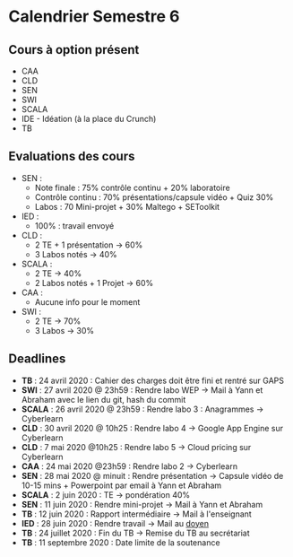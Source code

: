 # Calendrier Semestre 6

## Cours à option présent

- CAA
- CLD
- SEN
- SWI
- SCALA
- IDE - Idéation (à la place du Crunch)
- TB

## Evaluations des cours 

- SEN : 
	- Note finale : 75% contrôle continu + 20% laboratoire
	- Contrôle continu : 70%  présentations/capsule vidéo + Quiz 30%
	- Labos : 70 Mini-projet + 30% Maltego + SEToolkit
- IED : 
	- 100% : travail envoyé
- CLD : 
	- 2 TE + 1 présentation -> 60% 
	- 3 Labos notés -> 40%
- SCALA :
	- 2 TE -> 40%
	- 2 Labos notés + 1 Projet -> 60%
- CAA :
	- Aucune info pour le moment
- SWI :
	- 2 TE -> 70%
	- 3 Labos -> 30%

## Deadlines

- **TB**    : 24 avril 2020 : Cahier des charges doit être fini et rentré sur GAPS
- **SWI**   : 27 avril 2020 @ 23h59 : Rendre labo WEP -> Mail à Yann et Abraham avec le lien du git, hash du commit
- **SCALA** : 26 avril 2020 @ 23h59 : Rendre labo 3 : Anagrammes -> Cyberlearn
- **CLD**   : 30 avril 2020 @ 10h25 : Rendre labo 4 -> Google App Engine sur Cyberlearn
- **CLD**   : 7 mai 2020 @10h25     : Rendre labo 5 -> Cloud pricing sur Cyberlearn
- **CAA**   : 24 mai 2020 @23h59    : Rendre labo 2 -> Cyberlearn
- **SEN**   : 28 mai 2020 @ minuit : Rendre présentation -> Capsule vidéo de 10-15 mins + Powerpoint par email à Yann et Abraham
- **SCALA** : 2 juin 2020 : TE -> pondération 40%
- **SEN**   : 11 juin 2020 : Rendre mini-projet -> Mail à Yann et Abraham
- **TB**    : 12 juin 2020 : Rapport intermédiaire -> Mail à l'enseignant 
- **IED**   : 28 juin 2020 : Rendre travail -> Mail au [doyen](vincent.peiris@heig-vd.ch)
- **TB**    : 24 juillet 2020 : Fin du TB -> Remise du TB au secrétariat
- **TB**    : 11 septembre 2020 : Date limite de la soutenance

